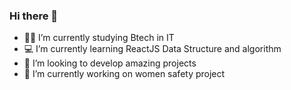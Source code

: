### Hi there 👋


- 👩‍🎓 I’m currently studying Btech in IT
- 💻 I’m currently learning 
        ReactJS
        Data Structure and algorithm
- 👯 I’m looking to develop amazing projects
- 🤔 I’m currently working on women safety project

